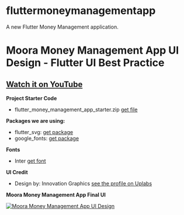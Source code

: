 # fluttermoneymanagementapp

A new Flutter Money Management application.

# Moora Money Management App UI Design - Flutter UI Best Practice

## [Watch it on YouTube](https://youtu.be/IyFUW7JAvTQ)

**Project Starter Code**
- flutter_money_management_app_starter.zip [get file](https://gum.co/VzgRU)

**Packages we are using:**

- flutter_svg: [get package](https://pub.dev/packages/flutter_svg)
- google_fonts: [get package](https://pub.dev/packages/google_fonts)

**Fonts**

- Inter [get font](https://fonts.google.com/specimen/Inter)

**UI Credit**

- Design by: Innovation Graphics [see the profile on Uplabs](https://www.uplabs.com/innovationgraphics)

**Moora Money Management App Final UI**

[![Moora Money Management App UI Design](https://assets.materialup.com/uploads/05be3975-c0da-4b17-a384-29d74f449557/preview.png)](https://www.uplabs.com/posts/moora-money-managing-app-ui-concept)




